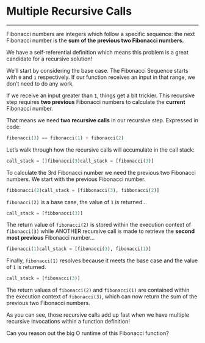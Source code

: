 # Multiple Recursive Calls
---

Fibonacci numbers are integers which follow a specific sequence: the next Fibonacci number is the **sum of the previous two Fibonacci numbers.**

We have a self-referential definition which means this problem is a great candidate for a recursive solution!

We’ll start by considering the base case. The Fibonacci Sequence starts with `0` and `1` respectively. If our function receives an input in that range, we don’t need to do any work.

If we receive an input greater than `1`, things get a bit trickier. This recursive step requires **two previous** Fibonacci numbers to calculate the **current** Fibonacci number.

That means we need **two recursive calls** in our recursive step. Expressed in code:

```py
fibonacci(3) == fibonacci(1) + fibonacci(2) 
```

Let’s walk through how the recursive calls will accumulate in the call stack:

```py
call_stack = []fibonacci(3)call_stack = [fibonacci(3)]
```

To calculate the 3rd Fibonacci number we need the previous two Fibonacci numbers. We start with the previous Fibonacci number.

```py
fibbonacci(2)call_stack = [fibbonacci(3), fibbonacci(2)]
```

`fibonacci(2)` is a base case, the value of `1` is returned…

```py
call_stack = [fibbonacci(3)]
```

The return value of `fibonacci(2)` is stored within the execution context of `fibonacci(3)` while ANOTHER recursive call is made to retrieve the **second most previous** Fibonacci number…

```py
fibonacci(1)call_stack = [fibonacci(3), fibonacci(1)]
```

Finally, `fibonacci(1)` resolves because it meets the base case and the value of `1` is returned.

```py
call_stack = [fibonacci(3)]
```

The return values of `fibonacci(2)` and `fibonacci(1)` are contained within the execution context of `fibonacci(3)`, which can now return the sum of the previous two Fibonacci numbers.

As you can see, those recursive calls add up fast when we have multiple recursive invocations within a function definition!

Can you reason out the big O runtime of this Fibonacci function?